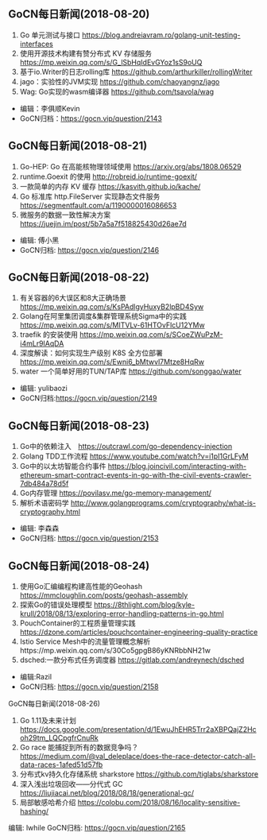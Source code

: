 ## GoCN每日新闻(2018-08-20)

1. Go 单元测试与接口 https://blog.andreiavram.ro/golang-unit-testing-interfaces
2. 使用开源技术构建有赞分布式 KV 存储服务 https://mp.weixin.qq.com/s/G_lSbHqIdEvGYoz1sS9oUQ
3. 基于io.Writer的日志rolling库 https://github.com/arthurkiller/rollingWriter
4. jago：实验性的JVM实现 https://github.com/chaoyangnz/jago
5. Wag: Go实现的wasm编译器 https://github.com/tsavola/wag

* 编辑：李俱顺Kevin
* GoCN归档：https://gocn.vip/question/2143

## GoCN每日新闻(2018-08-21)

1. Go-HEP:  Go 在高能核物理领域使用 https://arxiv.org/abs/1808.06529
2. runtime.Goexit  的使用 http://robreid.io/runtime-goexit/
3. 一款简单的内存 KV 缓存 https://kasvith.github.io/kache/
4. Go 标准库 http.FileServer 实现静态文件服务 https://segmentfault.com/a/1190000016086653
5. 微服务的数据一致性解决方案 https://juejin.im/post/5b7a5a7f518825430d26ae7d

* 编辑: 傅小黑
* GoCN归档: https://gocn.vip/question/2146


## GoCN每日新闻(2018-08-22)

1. 有关容器的6大误区和8大正确场景 https://mp.weixin.qq.com/s/KsPAdlgyHuxyB2lpBD4Syw
2. Golang在阿里集团调度&集群管理系统Sigma中的实践 https://mp.weixin.qq.com/s/MITVLv-61HTOvFlcU12YMw
3. traefik 的安装使用 https://mp.weixin.qq.com/s/SCoeZWuPzM-i4mLr9IAqDA
4. 深度解读：如何实现生产级别 K8S 全方位部署 https://mp.weixin.qq.com/s/Ewni6_bMtwvl7Mtze8HqRw
5. water 一个简单好用的TUN/TAP库 https://github.com/songgao/water

* 编辑: yulibaozi
* GoCN归档:https://gocn.vip/question/2149

## GoCN每日新闻(2018-08-23)

1. Go中的依赖注入　https://outcrawl.com/go-dependency-injection
2. Golang TDD工作流程 https://www.youtube.com/watch?v=i1pI1GrLFyM
3. Go中的以太坊智能合约事件 https://blog.joincivil.com/interacting-with-ethereum-smart-contract-events-in-go-with-the-civil-events-crawler-7db484a78d5f
4. Go内存管理 https://povilasv.me/go-memory-management/
5. 解析术语密码学 http://www.golangprograms.com/cryptography/what-is-cryptography.html

* 编辑: 李森森
* GoCN归档: https://gocn.vip/question/2153

## GoCN每日新闻(2018-08-24)

1. 使用Go汇编编程构建高性能的Geohash https://mmcloughlin.com/posts/geohash-assembly
2. 探索Go的错误处理模型 https://8thlight.com/blog/kyle-krull/2018/08/13/exploring-error-handling-patterns-in-go.html
3. PouchContainer的工程质量管理实践 https://dzone.com/articles/pouchcontainer-engineering-quality-practice
4. Istio Service Mesh中的流量管理概念解析https://mp.weixin.qq.com/s/30Co5gpgB86yKNRbbNH21w
5. dsched:一款分布式任务调度器 https://gitlab.com/andreynech/dsched

* 编辑:Razil
* GoCN归档: https://gocn.vip/question/2158

GoCN每日新闻(2018-08-26)

1. Go 1.11及未来计划 https://docs.google.com/presentation/d/1EwuJhEHR5Trr2aXBPQajZ2Hcoh29tm_LQCpgfrCnuRk
2. Go race 能捕捉到所有的数据竞争吗？ https://medium.com/@val_deleplace/does-the-race-detector-catch-all-data-races-1afed51d57fb
3. 分布式kv持久化存储系统 sharkstore https://github.com/tiglabs/sharkstore
4. 深入浅出垃圾回收——分代式 GC https://liujiacai.net/blog/2018/08/18/generational-gc/
5. 局部敏感哈希介绍  https://colobu.com/2018/08/16/locality-sensitive-hashing/  

编辑: lwhile
GoCN归档: https://gocn.vip/question/2165
